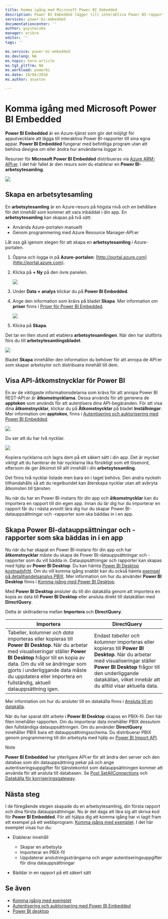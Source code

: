 ```yaml
---
title: Komma igång med Microsoft Power BI Embedded
description: Power BI Embedded lägger till interaktiva Power BI-rapporter i dina Business Intelligence-appar
services: power-bi-embedded
documentationcenter: ''
author: guyinacube
manager: erikre
editor: ''
tags: ''

ms.service: power-bi-embedded
ms.devlang: NA
ms.topic: hero-article
ms.tgt_pltfrm: NA
ms.workload: powerbi
ms.date: 10/04/2016
ms.author: asaxton

---
```

# Komma igång med Microsoft Power BI Embedded
**Power BI Embedded** är en Azure-tjänst som gör det möjligt för apputvecklare att lägga till interaktiva Power BI-rapporter till sina egna appar. **Power BI Embedded** fungerar med befintliga program utan att behöva designa om eller ändra hur användarna loggar in.

Resurser för **Microsoft Power BI Embedded** distribueras via [Azure ARM-API:er](https://msdn.microsoft.com/library/mt712306.aspx). I det här fallet är den resurs som du etablerar en **Power BI-arbetsytesamling**.

![](media\\power-bi-embedded-get-started\\introduction.png)

## Skapa en arbetsytesamling
En **arbetsytesamling** är en Azure-resurs på högsta nivå och en behållare för det innehåll som kommer att vara inbäddat i din app. En **arbetsytesamling** kan skapas på två sätt:

* Använda Azure-portalen manuellt
* Genom programmering med Azure Resource Manager-API:er

Låt oss gå igenom stegen för att skapa en **arbetsytesamling** i Azure-portalen.

1. Öppna och logga in på **Azure-portalen**: [http://portal.azure.com](http://portal.azure.com).
2. Klicka på **+ Ny** på den övre panelen.
   
   ![](media\\power-bi-embedded-get-started\\create-workspace-1.png)
3. Under **Data + analys** klickar du på **Power BI Embedded**.
4. Ange den information som krävs på bladet **Skapa**. Mer information om **priser** finns i [Priser för Power BI Embedded](http://go.microsoft.com/fwlink/?LinkID=760527).
   
   ![](media\\power-bi-embedded-get-started\\create-workspace-2.png)
5. Klicka på **Skapa**.

Det tar en liten stund att etablera **arbetsytesamlingen**. När den har slutförts förs du till **arbetsytesamlingsbladet**.

   ![](media\\power-bi-embedded-get-started\\create-workspace-3.png)

Bladet **Skapa** innehåller den information du behöver för att anropa de API:er som skapar arbetsytor och distribuera innehåll till dem.

<a name="view-access-keys"/>

## Visa API-åtkomstnycklar för Power BI
En av de viktigaste informationsdelarna som krävs för att anropa Power BI REST-API:er är  **åtkomstnycklarna**. Dessa används för att generera de **apptoken** som används för att autentisera dina API-begäranden. För att visa dina **åtkomstnycklar**, klickar du på **Åtkomstnycklar** på bladet **Inställningar**. Mer information om **apptoken**, finns i [Autentisering och auktorisering med Power BI Embedded](power-bi-embedded-app-token-flow.md).

   ![](media\\power-bi-embedded-get-started\\access-keys.png)

Du ser att du har två nycklar.

   ![](media\\power-bi-embedded-get-started\\access-keys-2.png)

Kopiera nycklarna och lagra dem på ett säkert sätt i din app. Det är mycket viktigt att du hanterar de här nycklarna lika försiktigt som ett lösenord, eftersom de ger åtkomst till allt innehåll i din **arbetsytesamling**.

Det finns två nycklar listade men bara en i taget behövs. Den andra nyckeln tillhandahålls så att du regelbundet kan återskapa nycklar utan att avbryta åtkomsten till tjänsten.

Nu när du har en Power BI-instans för din app och **åtkomstnycklar** kan du importera en rapport till din egen app. Innan du lär dig hur du importerar en rapport får du i nästa avsnitt lära dig hur du skapar Power BI-datauppsättningar och -rapporter som ska bäddas in i en app.

## Skapa Power BI-datauppsättningar och -rapporter som ska bäddas in i en app
Nu när du har skapat en Power BI-instans för din app och har **åtkomstnycklar** måste du skapa de Power BI-datauppsättningar och -rapporter som du vill bädda in. Datauppsättningar och rapporter kan skapas med hjälp av **Power BI Desktop**. Du kan hämta [Power BI Desktop kostnadsfritt](https://powerbi.microsoft.com/documentation/powerbi-desktop-get-the-desktop/). Om du vill komma igång snabbt kan du också hämta [exempel på detaljhandelsanalys PBIX](http://go.microsoft.com/fwlink/?LinkID=780547). Mer information om hur du använder **Power BI Desktop** finns i [Komma igång med Power BI Desktop](https://powerbi.microsoft.com/en-us/guided-learning/powerbi-learning-0-2-get-started-power-bi-desktop).

Med **Power BI Desktop** ansluter du till din datakälla genom att importera en kopia av data till **Power BI Desktop** eller ansluta direkt till datakällan med **DirectQuery**.

Detta är skillnaderna mellan **Importera** och **DirectQuery**.

| Importera | DirectQuery |
| --- | --- |
| Tabeller, kolumner *och data* importeras eller kopieras till **Power BI Desktop**. När du arbetar med visualiseringar ställer **Power BI Desktop** frågor till en kopia av data. Om du vill se ändringar som gjorts i underliggande data måste du uppdatera eller importera en fullständig, aktuell datauppsättning igen. |Endast *tabeller och kolumner* importeras eller kopieras till **Power BI Desktop**. När du arbetar med visualiseringar ställer **Power BI Desktop** frågor till den underliggande datakällan, vilket innebär att du alltid visar aktuella data. |

Mer information om hur du ansluter till en datakälla finns i [Ansluta till en datakälla](power-bi-embedded-connect-datasource.md).

När du har sparat ditt arbete i **Power BI Desktop** skapas en PBIX-fil. Den här filen innehåller rapporten. Om du importerar data innehåller PBIX dessutom den fullständiga datauppsättningen. Om du använder **DirectQuery** innehåller PBIX bara ett datauppsättningsschema. Du distribuerar PBIX genom programmering till din arbetsyta med hjälp av [Power BI Import API](https://msdn.microsoft.com/library/mt711504.aspx).

> [!NOTE]
> **Power BI Embedded** har ytterligare API:er för att ändra den server och den databas som din datauppsättning pekar på och ange autentiseringsuppgifter för tjänstekontot som datauppsättningen kommer att använda för att ansluta till databasen. Se [Post SetAllConnections](https://msdn.microsoft.com/library/mt711505.aspx) och [Datakälla för korrigeringsgateway](https://msdn.microsoft.com/library/mt711498.aspx).
> 
> 

## Nästa steg
I de föregående stegen skapade du en arbetsytesamling, din första rapport och dina första datauppsättningar. Nu är det dags att lära sig att skriva kod för **Power BI Embedded**. För att hjälpa dig att komma igång har vi tagit fram ett exempel på ett webbprogram: [Komma igång med exemplet](power-bi-embedded-get-started-sample.md). I det här exemplet visas hur du:

* Etablerar innehåll
  
  * Skapar en arbetsyta
  * Importerar en PBIX-fil
  * Uppdaterar anslutningssträngarna och anger autentiseringsuppgifter för dina datauppsättningar
* Bäddar in en rapport på ett säkert sätt

## Se även
* [Komma igång med exemplet](power-bi-embedded-get-started-sample.md)
* [Autentisering och auktorisering med Power BI Embedded](power-bi-embedded-app-token-flow.md)
* [Power BI desktop](https://powerbi.microsoft.com/documentation/powerbi-desktop-get-the-desktop/)

<!--HONumber=Oct16_HO3-->


